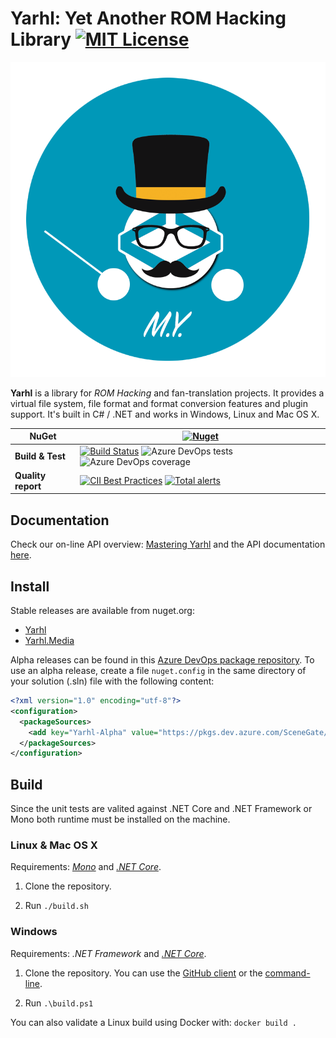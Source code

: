 # Yarhl: Yet Another ROM Hacking Library [![MIT License](https://img.shields.io/badge/license-MIT-blue.svg?style=flat)](https://choosealicense.com/licenses/mit/)

![Yarhl Logo](https://raw.githubusercontent.com/SceneGate/Yarhl/master/docs/images/logo.png)

**Yarhl** is a library for *ROM Hacking* and fan-translation projects.
It provides a virtual file system, file format and format conversion features
and plugin support. It's built in C# / .NET and works in Windows, Linux and
Mac OS X.

| NuGet | [![Nuget](https://img.shields.io/nuget/v/Yarhl.svg)](https://www.nuget.org/packages/Yarhl) |
| ----- | ------ |
| **Build & Test** | [![Build Status](https://dev.azure.com/SceneGate/Yarhl/_apis/build/status/SceneGate.Yarhl?branchName=master)](https://dev.azure.com/SceneGate/Yarhl/_build/latest?definitionId=1&branchName=master) ![Azure DevOps tests](https://img.shields.io/azure-devops/tests/SceneGate/Yarhl/1?compact_message) ![Azure DevOps coverage](https://img.shields.io/azure-devops/coverage/SceneGate/Yarhl/1) |
| **Quality report** | [![CII Best Practices](https://bestpractices.coreinfrastructure.org/projects/2919/badge)](https://bestpractices.coreinfrastructure.org/projects/2919) [![Total alerts](https://img.shields.io/lgtm/alerts/g/SceneGate/Yarhl.svg?logo=lgtm&logoWidth=18)](https://lgtm.com/projects/g/SceneGate/Yarhl/alerts/) |

## Documentation

Check our on-line API overview: [Mastering Yarhl](https://scenegate.github.io/Yarhl/articles/Mastering-Yarhl.html)
and the API documentation [here](https://scenegate.github.io/Yarhl/api/Yarhl.html).

## Install

Stable releases are available from nuget.org:

* [Yarhl](https://www.nuget.org/packages/Yarhl)
* [Yarhl.Media](https://www.nuget.org/packages/Yarhl.Media)

Alpha releases can be found in this
[Azure DevOps package repository](https://dev.azure.com/SceneGate/Yarhl/_packaging).
To use an alpha release, create a file `nuget.config` in the same directory of
your solution (.sln) file with the following content:

```xml
<?xml version="1.0" encoding="utf-8"?>
<configuration>
  <packageSources>
    <add key="Yarhl-Alpha" value="https://pkgs.dev.azure.com/SceneGate/Yarhl/_packaging/preview%40Local/nuget/v3/index.json" />
  </packageSources>
</configuration>
```

## Build

Since the unit tests are valited against .NET Core and .NET Framework or Mono
both runtime must be installed on the machine.

### Linux & Mac OS X

Requirements:
[*Mono*](http://www.mono-project.com/docs/getting-started/install/linux/) and
[*.NET Core*](https://dotnet.microsoft.com/download).

1. Clone the repository.

2. Run `./build.sh`

### Windows

Requirements: *.NET Framework* and
[*.NET Core*](https://dotnet.microsoft.com/download).

1. Clone the repository. You can use the
   [GitHub client](https://windows.github.com/)
   or the [command-line](https://git-scm.com/downloads).

2. Run `.\build.ps1`

You can also validate a Linux build using Docker with:
`docker build .`
